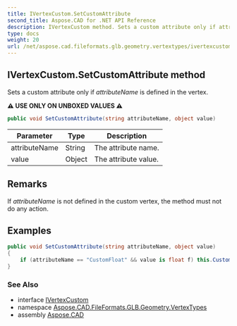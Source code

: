 ```yaml
---
title: IVertexCustom.SetCustomAttribute
second_title: Aspose.CAD for .NET API Reference
description: IVertexCustom method. Sets a custom attribute only if attributeName is defined in the vertex
type: docs
weight: 20
url: /net/aspose.cad.fileformats.glb.geometry.vertextypes/ivertexcustom/setcustomattribute/
---
```

## IVertexCustom.SetCustomAttribute method

Sets a custom attribute only if *attributeName* is defined in the vertex.

**⚠️ USE ONLY ON UNBOXED VALUES ⚠️**

```csharp
public void SetCustomAttribute(string attributeName, object value)
```

| Parameter | Type | Description |
| --- | --- | --- |
| attributeName | String | The attribute name. |
| value | Object | The attribute value. |

## Remarks

If *attributeName* is not defined in the custom vertex, the method must not do any action.

## Examples

```csharp
public void SetCustomAttribute(string attributeName, object value)
{
    if (attributeName == "CustomFloat" && value is float f) this.CustomValue = f;
}
```

### See Also

* interface [IVertexCustom](../)
* namespace [Aspose.CAD.FileFormats.GLB.Geometry.VertexTypes](../../ivertexcustom/)
* assembly [Aspose.CAD](../../../)


